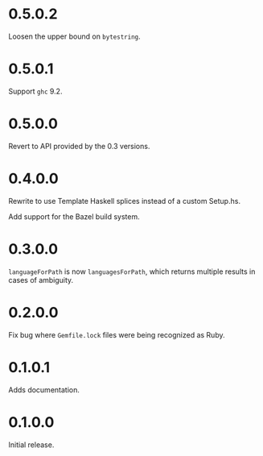 # 0.5.0.2

Loosen the upper bound on `bytestring`.

# 0.5.0.1

Support `ghc` 9.2.

# 0.5.0.0

Revert to API provided by the 0.3 versions.

# 0.4.0.0

Rewrite to use Template Haskell splices instead of a custom Setup.hs.

Add support for the Bazel build system.

# 0.3.0.0

`languageForPath` is now `languagesForPath`, which returns multiple results in cases of ambiguity.

# 0.2.0.0

Fix bug where `Gemfile.lock` files were being recognized as Ruby.

# 0.1.0.1

Adds documentation.

# 0.1.0.0

Initial release.
